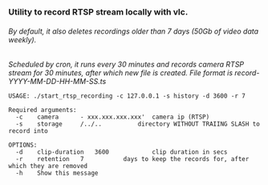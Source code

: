 ### Utility to record RTSP stream locally with vlc. ### 
###### By default, it also deletes recordings older than 7 days (50Gb of video data weekly). ######

*Scheduled by cron, it runs every 30 minutes and records camera RTSP stream for 30 minutes, after which new file is created. 
File format is record-YYYY-MM-DD-HH-MM-SS.ts*

````
USAGE: ./start_rtsp_recording -c 127.0.0.1 -s history -d 3600 -r 7

Required arguments: 
  -c 	camera 		- xxx.xxx.xxx.xxx'	camera ip (RTSP)
  -s 	storage 	/../.. 			directory WITHOUT TRAIING SLASH to record into

OPTIONS:
  -d 	clip-duration 	3600 			clip duration in secs
  -r    retention	7			days to keep the records for, after which they are removed
  -h 	Show this message
````
